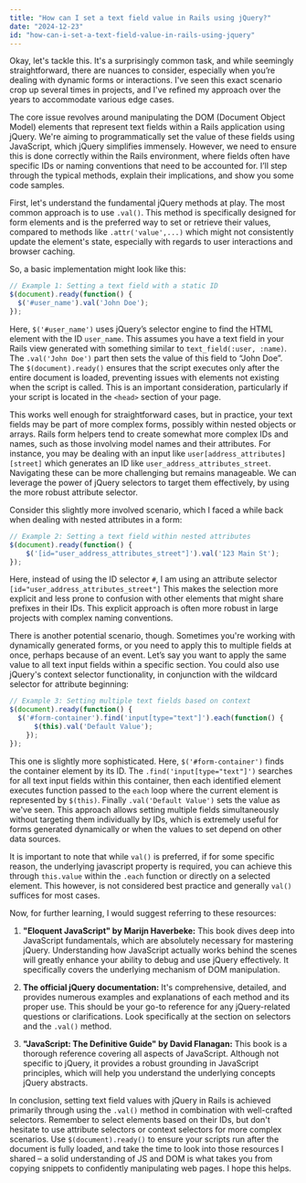 ```yaml
---
title: "How can I set a text field value in Rails using jQuery?"
date: "2024-12-23"
id: "how-can-i-set-a-text-field-value-in-rails-using-jquery"
---
```


Okay, let's tackle this. It's a surprisingly common task, and while seemingly straightforward, there are nuances to consider, especially when you’re dealing with dynamic forms or interactions. I've seen this exact scenario crop up several times in projects, and I've refined my approach over the years to accommodate various edge cases.

The core issue revolves around manipulating the DOM (Document Object Model) elements that represent text fields within a Rails application using jQuery. We're aiming to programmatically set the value of these fields using JavaScript, which jQuery simplifies immensely. However, we need to ensure this is done correctly within the Rails environment, where fields often have specific IDs or naming conventions that need to be accounted for. I’ll step through the typical methods, explain their implications, and show you some code samples.

First, let's understand the fundamental jQuery methods at play. The most common approach is to use `.val()`. This method is specifically designed for form elements and is the preferred way to set or retrieve their values, compared to methods like `.attr('value',...)` which might not consistently update the element's state, especially with regards to user interactions and browser caching.

So, a basic implementation might look like this:

```javascript
// Example 1: Setting a text field with a static ID
$(document).ready(function() {
  $('#user_name').val('John Doe');
});
```

Here, `$('#user_name')` uses jQuery’s selector engine to find the HTML element with the ID `user_name`. This assumes you have a text field in your Rails view generated with something similar to `text_field(:user, :name)`. The `.val('John Doe')` part then sets the value of this field to “John Doe”. The `$(document).ready()` ensures that the script executes only after the entire document is loaded, preventing issues with elements not existing when the script is called. This is an important consideration, particularly if your script is located in the `<head>` section of your page.

This works well enough for straightforward cases, but in practice, your text fields may be part of more complex forms, possibly within nested objects or arrays. Rails form helpers tend to create somewhat more complex IDs and names, such as those involving model names and their attributes. For instance, you may be dealing with an input like `user[address_attributes][street]` which generates an ID like `user_address_attributes_street`. Navigating these can be more challenging but remains manageable. We can leverage the power of jQuery selectors to target them effectively, by using the more robust attribute selector.

Consider this slightly more involved scenario, which I faced a while back when dealing with nested attributes in a form:

```javascript
// Example 2: Setting a text field within nested attributes
$(document).ready(function() {
    $('[id="user_address_attributes_street"]').val('123 Main St');
});
```

Here, instead of using the ID selector `#`, I am using an attribute selector `[id="user_address_attributes_street"]` This makes the selection more explicit and less prone to confusion with other elements that might share prefixes in their IDs. This explicit approach is often more robust in large projects with complex naming conventions.

There is another potential scenario, though. Sometimes you're working with dynamically generated forms, or you need to apply this to multiple fields at once, perhaps because of an event. Let’s say you want to apply the same value to all text input fields within a specific section. You could also use jQuery's context selector functionality, in conjunction with the wildcard selector for attribute beginning:

```javascript
// Example 3: Setting multiple text fields based on context
$(document).ready(function() {
  $('#form-container').find('input[type="text"]').each(function() {
      $(this).val('Default Value');
    });
});
```
This one is slightly more sophisticated. Here, `$('#form-container')` finds the container element by its ID. The `.find('input[type="text"]')` searches for all text input fields within this container, then each identified element executes function passed to the `each` loop where the current element is represented by `$(this)`. Finally `.val('Default Value')` sets the value as we've seen. This approach allows setting multiple fields simultaneously without targeting them individually by IDs, which is extremely useful for forms generated dynamically or when the values to set depend on other data sources.

It is important to note that while `val()` is preferred, if for some specific reason, the underlying javascript property is required, you can achieve this through `this.value` within the `.each` function or directly on a selected element. This however, is not considered best practice and generally `val()` suffices for most cases.

Now, for further learning, I would suggest referring to these resources:

1. **"Eloquent JavaScript" by Marijn Haverbeke:** This book dives deep into JavaScript fundamentals, which are absolutely necessary for mastering jQuery. Understanding how JavaScript actually works behind the scenes will greatly enhance your ability to debug and use jQuery effectively. It specifically covers the underlying mechanism of DOM manipulation.

2. **The official jQuery documentation:** It's comprehensive, detailed, and provides numerous examples and explanations of each method and its proper use. This should be your go-to reference for any jQuery-related questions or clarifications. Look specifically at the section on selectors and the `.val()` method.

3. **"JavaScript: The Definitive Guide" by David Flanagan:** This book is a thorough reference covering all aspects of JavaScript. Although not specific to jQuery, it provides a robust grounding in JavaScript principles, which will help you understand the underlying concepts jQuery abstracts.

In conclusion, setting text field values with jQuery in Rails is achieved primarily through using the `.val()` method in combination with well-crafted selectors. Remember to select elements based on their IDs, but don't hesitate to use attribute selectors or context selectors for more complex scenarios. Use `$(document).ready()` to ensure your scripts run after the document is fully loaded, and take the time to look into those resources I shared – a solid understanding of JS and DOM is what takes you from copying snippets to confidently manipulating web pages. I hope this helps.

